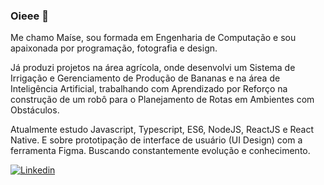 ### Oieee 👋

<!--
**esiammd/esiammd** is a ✨ _special_ ✨ repository because its `README.md` (this file) appears on your GitHub profile.
-->

Me chamo Maíse, sou formada em Engenharia de Computação e sou apaixonada por programação, fotografia e design.

Já produzi projetos na área agrícola, onde desenvolvi um Sistema de Irrigação e Gerenciamento de Produção de Bananas e na área de Inteligência Artificial, trabalhando com Aprendizado por Reforço na construção de um robô para o Planejamento de Rotas em Ambientes com Obstáculos.

Atualmente estudo Javascript, Typescript, ES6, NodeJS, ReactJS e React Native. E sobre prototipação de interface de usuário (UI Design) com a ferramenta Figma. Buscando constantemente evolução e conhecimento.

[![Linkedin](https://img.shields.io/badge/-LinkedIn-blue?style=flat-square&logo=Linkedin&logoColor=white&link=https://www.linkedin.com/in/maise-damasceno)](https://www.linkedin.com/in/maise-damasceno)

